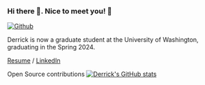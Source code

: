 ### Hi there 👋. Nice to meet you! 🥸
 [![Github](https://img.shields.io/github/followers/dykderrick?label=Followers&style=social)](https://github.com/dykderrick)


Derrick is now a graduate student at the University of Washington, graduating in the Spring 2024.

[Resume](https://storage.googleapis.com/dykderrick-drive/Yingke_23_SDE_Intern_CV.pdf) / [LinkedIn](https://www.linkedin.com/in/yingke-derrick-ding/)

<!-- - 📖 I am now pursuing dual degrees of Computer Science at THU and UW. The program is [GIX](https://gixnetwork.org). -->
<!-- - 😄 I always feel energetic to pack myself with more coding skills. -->
<!-- - 🎮 I do also play video games! Connect me on [Steam](https://steamcommunity.com/id/dykderrick/) and [Xbox Live](http://live.xbox.com/Profile?Gamertag=dykderrick)! -->

Open Source contributions
[![Derrick's GitHub stats](https://github-readme-stats.vercel.app/api?username=dykderrick)](https://github.com/dykderrick)

<!--
**dykderrick/dykderrick** is a ✨ _special_ ✨ repository because its `README.md` (this file) appears on your GitHub profile.

Here are some ideas to get you started:

- 🔭 I’m currently working on ...
- 🌱 I’m currently learning ...
- 👯 I’m looking to collaborate on ...
- 🤔 I’m looking for help with ...
- 💬 Ask me about ...
- 📫 How to reach me: ...
- 😄 Pronouns: ...
- ⚡ Fun fact: ...
-->

